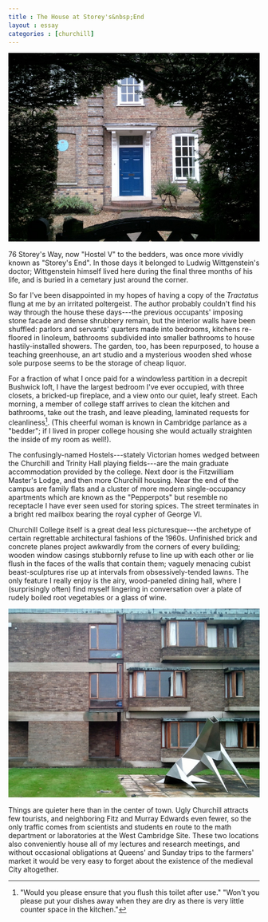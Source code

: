 ```yaml
---
title : The House at Storey's&nbsp;End
layout : essay
categories : [churchill]
---
```


<img src="attachments/storeys-end-1.jpg" />

76 Storey's Way, now "Hostel V" to the bedders, was once more
vividly known as "Storey's End". In those days it belonged to Ludwig
Wittgenstein's doctor; Wittgenstein himself lived here during the final three
months of his life, and is buried in a cemetary just around the corner.

So far I've been disappointed in my hopes of having a copy of the _Tractatus_
flung at me by an irritated poltergeist. The author probably couldn't find his
way through the house these days---the previous occupants' imposing stone facade
and dense shrubbery remain, but the interior walls have been shuffled: parlors
and servants' quarters made into bedrooms, kitchens re-floored in linoleum,
bathrooms subdivided into smaller bathrooms to house hastily-installed showers.
The garden, too, has been repurposed, to house a teaching greenhouse, an art
studio and a mysterious wooden shed whose sole purpose seems to be the storage
of cheap liquor.

For a fraction of what I once paid for a windowless partition in a decrepit
Bushwick loft, I have the largest bedroom I've ever occupied, with three
closets, a bricked-up fireplace, and a view onto our quiet, leafy street. Each
morning, a member of college staff arrives to clean the kitchen and bathrooms,
take out the trash, and leave pleading, laminated requests for cleanliness[^1].
(This cheerful woman is known in Cambridge parlance as a "bedder"; if I lived in
proper college housing she would actually straighten the inside of my room as
well!).

The confusingly-named Hostels---stately Victorian homes wedged between the
Churchill and Trinity Hall playing fields---are the main graduate accommodation
provided by the college. Next door is the Fitzwilliam Master's Lodge, and then
more Churchill housing. Near the end of the campus are family flats and a
cluster of more modern single-occupancy apartments which are known as the
"Pepperpots" but resemble no receptacle I have ever seen used for storing
spices. The street terminates in a bright red mailbox bearing the royal cypher
of George VI.

Churchill College itself is a great deal less picturesque---the archetype of
certain regrettable architectural fashions of the 1960s. Unfinished brick and
concrete planes project awkwardly from the corners of every building; wooden
window casings stubbornly refuse to line up with each other or lie flush in the
faces of the walls that contain them; vaguely menacing cubist beast-sculptures
rise up at intervals from obsessively-tended lawns. The only feature I really
enjoy is the airy, wood-paneled dining hall, where I (surprisingly often) find
myself lingering in conversation over a plate of rudely boiled root vegetables
or a glass of wine.

<img src="attachments/storeys-end-2.jpg" />

Things are quieter here than in the center of town. Ugly Churchill attracts few
tourists, and neighboring Fitz and Murray Edwards even fewer, so the only
traffic comes from scientists and students <span class="foreign">en route</span>
to the math department or laboratories at the West Cambridge Site. These two
locations also conveniently house all of my lectures and research meetings, and
without occasional obligations at Queens' and Sunday trips to the farmers'
market it would be very easy to forget about the existence of the medieval City
altogether.

[^1]:
    "Would you please ensure that you flush this toilet after use." "Won't you
    please put your dishes away when they are dry as there is very little counter
    space in the kitchen."

